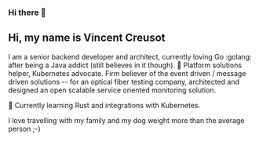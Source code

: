 ### Hi there 👋

## Hi, my name is Vincent Creusot

I am a senior backend developer and architect, currently loving Go :golang: after being a Java addict (still believes in it though).
🔭 Platform solutions helper, Kubernetes advocate. 
Firm believer of the event driven / message driven solutions -- for an optical fiber testing company, architected and designed an open scalable service oriented monitoring solution.

🌱 Currently learning Rust and integrations with Kubernetes.

I love travelling with my family and my dog weight more than the average person ;-)
<!--
**vincentcreusot/vincentcreusot** is a ✨ _special_ ✨ repository because its `README.md` (this file) appears on your GitHub profile.

Here are some ideas to get you started:

- 🔭 I’m currently working on ...
- 🌱 I’m currently learning ...
- 👯 I’m looking to collaborate on ...
- 🤔 I’m looking for help with ...
- 💬 Ask me about ...
- 📫 How to reach me: ...
- 😄 Pronouns: ...
- ⚡ Fun fact: ...
-->
